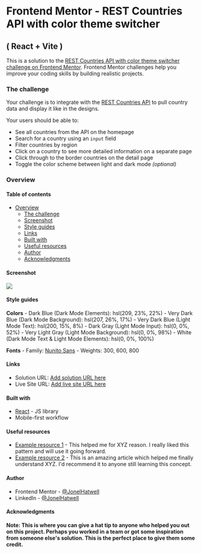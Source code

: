 # Frontend Mentor - REST Countries API with color theme switcher
##  ( React + Vite )

This is a solution to the [REST Countries API with color theme switcher challenge on Frontend Mentor](https://www.frontendmentor.io/challenges/rest-countries-api-with-color-theme-switcher-5cacc469fec04111f7b848ca). Frontend Mentor challenges help you improve your coding skills by building realistic projects. 

### The challenge

Your challenge is to integrate with the [REST Countries API](https://restcountries.com) to pull country data and display it like in the designs.

Your users should be able to:

- See all countries from the API on the homepage
- Search for a country using an `input` field
- Filter countries by region
- Click on a country to see more detailed information on a separate page
- Click through to the border countries on the detail page
- Toggle the color scheme between light and dark mode *(optional)*

### Overview

#### Table of contents

- [Overview](#overview)
    - [The challenge](#the-challenge)
    - [Screenshot](#screenshot)
    - [Style guides](#style-guides)
    - [Links](#links)
    - [Built with](#built-with)
    - [Useful resources](#useful-resources)
    - [Author](#author)
    - [Acknowledgments](#acknowledgments)


#### Screenshot

![](./screenshot.jpg)

#### Style guides

**Colors**
    - Dark Blue (Dark Mode Elements): hsl(209, 23%, 22%)
    - Very Dark Blue (Dark Mode Background): hsl(207, 26%, 17%)
    - Very Dark Blue (Light Mode Text): hsl(200, 15%, 8%)
    - Dark Gray (Light Mode Input): hsl(0, 0%, 52%)
    - Very Light Gray (Light Mode Background): hsl(0, 0%, 98%)
    - White (Dark Mode Text & Light Mode Elements): hsl(0, 0%, 100%)

**Fonts**
    - Family: [Nunito Sans](https://fonts.google.com/specimen/Nunito+Sans)
    - Weights: 300, 600, 800

#### Links

- Solution URL: [Add solution URL here](https://your-solution-url.com)
- Live Site URL: [Add live site URL here](https://your-live-site-url.com)


#### Built with

- [React](https://reactjs.org/) - JS library
- Mobile-first workflow


#### Useful resources
- [Example resource 1](https://www.example.com) - This helped me for XYZ reason. I really liked this pattern and will use it going forward.
- [Example resource 2](https://www.example.com) - This is an amazing article which helped me finally understand XYZ. I'd recommend it to anyone still learning this concept.


#### Author

- Frontend Mentor - [@JonelHatwell](https://www.frontendmentor.io/profile/hatwell-jonel)
- LinkedIn - [@JonelHatwell](https://www.linkedin.com/in/jonel-hatwell/)


#### Acknowledgments

**Note: This is where you can give a hat tip to anyone who helped you out on this project. Perhaps you worked in a team or got some inspiration from someone else's solution. This is the perfect place to give them some credit.**